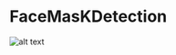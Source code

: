 # FaceMasKDetection

![alt text](https://media.sproutsocial.com/uploads/2017/02/10x-featured-social-media-image-size.png)
